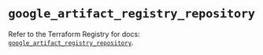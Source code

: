 # `google_artifact_registry_repository`

Refer to the Terraform Registry for docs: [`google_artifact_registry_repository`](https://registry.terraform.io/providers/hashicorp/google/5.43.1/docs/resources/artifact_registry_repository).
